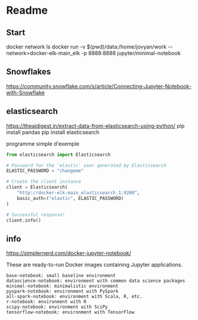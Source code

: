 # Readme




## Start
docker network ls
docker run -v $(pwd)/data:/home/jovyan/work --network=docker-elk-main_elk -p 8888:8888 jupyter/minimal-notebook


## Snowflakes
https://community.snowflake.com/s/article/Connecting-Jupyter-Notebook-with-Snowflake


## elasticsearch
https://theaidigest.in/extract-data-from-elasticsearch-using-python/
pip install pandas
pip install elasticsearch

programme simple d'exemple
```py
from elasticsearch import Elasticsearch

# Password for the 'elastic' user generated by Elasticsearch
ELASTIC_PASSWORD = "changeme"

# Create the client instance
client = Elasticsearch(
    "http://docker-elk-main_elasticsearch_1:9200",
    basic_auth=("elastic", ELASTIC_PASSWORD)
)

# Successful response!
client.info()
```

## info

https://simplernerd.com/docker-jupyter-notebook/

These are ready-to-run Docker images containing Jupyter applications.

    base-notebook: small baseline environment
    datascience-notebook: environment with common data science packages
    minimal-notebook: minimalistic environment
    pyspark-notebook: environment with PySpark
    all-spark-notebook: environment with Scala, R, etc.
    r-notebook: environment with R
    scipy-notebook: environment with SciPy
    tensorflow-notebook: environment with TensorFlow